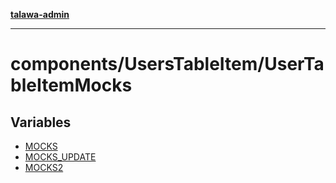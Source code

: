 [**talawa-admin**](../../../README.md)

***

# components/UsersTableItem/UserTableItemMocks

## Variables

- [MOCKS](variables/MOCKS.md)
- [MOCKS\_UPDATE](variables/MOCKS_UPDATE.md)
- [MOCKS2](variables/MOCKS2.md)
